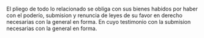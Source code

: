 El pliego de todo lo relacionado se obliga con sus bienes habidos por haber con el poderío, submision y renuncia de leyes de su favor en derecho necesarias con la general en forma. En cuyo testimonio con la submision necesarias con la general en forma.